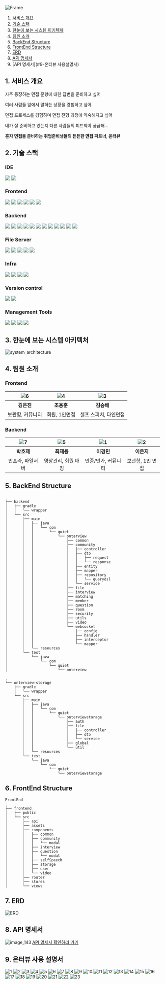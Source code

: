 ![Frame](/uploads/61b37f5a391e5a186ce9d5e4da50f955/Frame.png)


1. [서비스 개요](#1-서비스-개요)
1. [기술 스택](#2-기술-스택)
1. [한눈에 보는 시스템 아키텍처](#3-한눈에-보는-시스템-아키텍처)
1. [팀원 소개](#4-팀원-소개)
1. [BackEnd Structure](#5-backend-structure)
1. [FrontEnd Structure](#6-frontend-structure)
1. [ERD](#7-erd)
1. [API 명세서](#8-API명세서)
1. [API 명세서](#9-온터뷰 사용설명서)


## 1. 서비스 개요
자주 등장하는 면접 문항에 대한 답변을 준비하고 싶어

여러 사람들 앞에서 말하는 상황을 경험하고 싶어

면접 프로세스를 경험하며 면접 전형 과정에 익숙해지고 싶어

내가 잘 준비하고 있는지 다른 사람들의 피드백이 궁금해...

**혼자 면접을 준비하는 취업준비생들의 든든한 면접 파트너, 온터뷰**

## 2. 기술 스택

### IDE
<img src="https://img.shields.io/badge/intellij idea-000000?style=for-the-badge&logo=intellij idea&logoColor=white">
<img src="https://img.shields.io/badge/visual studio code-007ACC?style=for-the-badge&logo=visualstudiocode&logoColor=white">

### Frontend
<img src="https://img.shields.io/badge/node.js 20.11.0-339933?style=for-the-badge&logo=node.js&logoColor=white">
<img src="https://img.shields.io/badge/axios 1.6.5-5A29E4?style=for-the-badge&logo=axios&logoColor=white">
<img src="https://img.shields.io/badge/openvidu browser 2.29.1-000000?style=for-the-badge&logo=&logoColor=white">
<img src="https://img.shields.io/badge/sass-CC6699?style=for-the-badge&logo=sass&logoColor=white">
<img src="https://img.shields.io/badge/vue 3.3.11-4FC98D?style=for-the-badge&logo=vue&logoColor=white">
<img src="https://img.shields.io/badge/vuetify 3.4.10-1867C0?style=for-the-badge&logo=vuetify&logoColor=white">


### Backend
<img src="https://img.shields.io/badge/java 17-E84135?style=for-the-badge&logo=y&logoColor=white">
<img src="https://img.shields.io/badge/spring boot 3.2.1-6DB33F?style=for-the-badge&logo=spring boot&logoColor=white">
<img src="https://img.shields.io/badge/spring data jpa 3.2.1-6DB33F?style=for-the-badge&logo=t&logoColor=white">
<img src="https://img.shields.io/badge/spring security 6.2.1-6DB33F?style=for-the-badge&logo=spring security&logoColor=white">
<img src="https://img.shields.io/badge/spring security messaging 6.2.1-6DB33F?style=for-the-badge&logo=spring security&logoColor=white">
<img src="https://img.shields.io/badge/swagger 2.0.2-5EA2D?style=for-the-badge&logo=spring security&logoColor=white">
<img src="https://img.shields.io/badge/jjwt 0.8.0-000000?style=for-the-badge&logo=y&logoColor=white">
<img src="https://img.shields.io/badge/mysql 8.0.35-4479A1?style=for-the-badge&logo=mysql&logoColor=white">
<img src="https://img.shields.io/badge/openvidu 2.29.0-000000?style=for-the-badge&logo=&logoColor=white">
<img src="https://img.shields.io/badge/Spring webflux 6.1.2-000000?style=for-the-badge&logo=&logoColor=white">
<img src="https://img.shields.io/badge/Spring websocket 6.1.2-000000?style=for-the-badge&logo=&logoColor=white">
<img src="https://img.shields.io/badge/querydsl 5.0.0-000000?style=for-the-badge&logo=&logoColor=white">

### File Server
<img src="https://img.shields.io/badge/java 17-E84135?style=for-the-badge&logo=y&logoColor=white">
<img src="https://img.shields.io/badge/spring boot 3.2.1-6DB33F?style=for-the-badge&logo=spring boot&logoColor=white">
<img src="https://img.shields.io/badge/spring security 6.2.1-6DB33F?style=for-the-badge&logo=spring security&logoColor=white">
<img src="https://img.shields.io/badge/ffmpeg 0.8.0-007808?style=for-the-badge&logo=ffmpeg&logoColor=white">
<img src="https://img.shields.io/badge/jjwt 0.8.0-000000?style=for-the-badge&logo=y&logoColor=white">

### Infra
<img src="https://img.shields.io/badge/jenkins 2.426.3-D24939?style=for-the-badge&logo=jenkins&logoColor=white">
<img src="https://img.shields.io/badge/docker 25.0.0-2496ED?style=for-the-badge&logo=docker&logoColor=white">
<img src="https://img.shields.io/badge/nginx 1.25.3-009639?style=for-the-badge&logo=nginx&logoColor=white">
<img src="https://img.shields.io/badge/aws ec2-FF9900?style=for-the-badge&logo=amazon ec2&logoColor=white">

### Version control
<img src="https://img.shields.io/badge/git-F05032?style=for-the-badge&logo=git&logoColor=white">
<img src="https://img.shields.io/badge/gitlab-FC6D26?style=for-the-badge&logo=gitlab&logoColor=white">


### Management Tools
<img src="https://img.shields.io/badge/jira software-0052CC?style=for-the-badge&logo=jira software&logoColor=white">
<img src="https://img.shields.io/badge/mattermost-0058CC?style=for-the-badge&logo=mattermost&logoColor=white">
<img src="https://img.shields.io/badge/notion-000000?style=for-the-badge&logo=notion&logoColor=white">
<img src="https://img.shields.io/badge/figma-F24E1E?style=for-the-badge&logo=figma&logoColor=white">


## 3. 한눈에 보는 시스템 아키텍처

![system_architecture](/uploads/bca3f498d852fd6f22ba9885c8bf6bed/system_architecture.png)

## 4. 팀원 소개

### Frontend
|![6](/uploads/135775bfab66385660fece91f331c659/6.png)|![4](/uploads/57a54412332520660b87714f2090b4ff/4.png)|![3](/uploads/ac3ce00f7b811c2769c86b44e6d3b166/3.png)|
|:---:|:---:|:---:|
|**김은진**|**조용훈**|**김승배**|
|보관함, 커뮤니티|회원, 1인면접|셀프 스피치, 다인면접|


### Backend
|![7](/uploads/89c4a4301618c8c4d590c1917bfd9b23/7.png)|![5](/uploads/bde041a9f5cb3f5aa9fca71e9d3ae321/5.png)|![1](/uploads/8143c1139a28c6bd4f511374fb884502/1.png)|![2](/uploads/3290e005a8d03f936810cedc5df426e0/2.png)|
|:---:|:---:|:---:|:---:|
|**박호제**|**최재용**|**이경민**|**이은지**|
|인프라, 파일서버|영상관리, 회원 매칭|인증/인가, 커뮤니티|보관함, 1인 면접|


## 5. BackEnd Structure

```

├── backend
│   ├── gradle
│   │   └── wrapper
│   └── src
│       ├── main
│       │   ├── java
│       │   │   └── com
│       │   │       └── quiet
│       │   │           └── onterview
│       │   │               ├── common
│       │   │               ├── community
│       │   │               │   ├── controller
│       │   │               │   ├── dto
│       │   │               │   │   ├── request
│       │   │               │   │   └── response
│       │   │               │   ├── entity
│       │   │               │   ├── mapper
│       │   │               │   ├── repository
│       │   │               │   │   └── querydsl
│       │   │               │   └── service
│       │   │               ├── file
│       │   │               ├── interview
│       │   │               ├── matching
│       │   │               ├── member
│       │   │               ├── question
│       │   │               ├── room
│       │   │               ├── security
│       │   │               ├── utils
│       │   │               ├── video
│       │   │               └── websocket
│       │   │                   ├── config
│       │   │                   ├── handler
│       │   │                   ├── interceptor
│       │   │                   └── mapper
│       │   └── resources
│       └── test
│           └── java
│               └── com
│                   └── quiet
│                       └── onterview
```
```
.
└── onterview-storage
    ├── gradle
    │   └── wrapper
    └── src
        ├── main
        │   ├── java
        │   │   └── com
        │   │       └── quiet
        │   │           └── onterviewstorage
        │   │               ├── auth
        │   │               ├── file
        │   │               │   ├── controller
        │   │               │   ├── dto
        │   │               │   └── service
        │   │               ├── global
        │   │               └── util
        │   └── resources
        └── test
            └── java
                └── com
                    └── quiet
                        └── onterviewstorage

```

## 6. FrontEnd Structure

```
FrontEnd
.
├── frontend
│   ├── public
│   └── src
│       ├── api
│       ├── assets
│       ├── components
│       │   ├── common
│       │   ├── community
│       │   │   └── modal
│       │   ├── interview
│       │   ├── question
│       │   │   └── modal
│       │   ├── selfSpeech
│       │   ├── storage
│       │   ├── user
│       │   └── video
│       ├── router
│       ├── stores
│       └── views
```

## 7. ERD
![ERD](/uploads/828e26eaca1f27e3392bc8f0186efe56/ERD.png)

## 8. API 명세서
![image_143](/uploads/6e3b3b3126b0b99213f2e957b2249025/image_143.png)
[API 명세서 확인하러 가기](https://meenyweeny.notion.site/API-cce33e1f591d46e79f0f6c2bd2db7d80?pvs=4)

## 9. 온터뷰 사용 설명서
![1](/uploads/1bd9c0106c6ed5e0f15388ae9b5d26a9/1.png)
![2](/uploads/c00302253dce7da55e2207c4335ad3a2/2.png)
![3](/uploads/fc90a6581940acb4bb5e7ecc07125337/3.png)
![4](/uploads/1982b220f9c96500e12a2899d64864da/4.png)
![5](/uploads/7eca5b53212c10e0194975dbc382b775/5.png)
![6](/uploads/8dad776925d1680e4b26db4b13135b36/6.png)
![7](/uploads/ea6cf22831b53690c6f486e653203b07/7.png)
![8](/uploads/8f99b12a6ab203dc1179f4af23a52cff/8.png)
![9](/uploads/da064832015fdea2106c64a729d6f63b/9.png)
![10](/uploads/e446281f82484c1247d3d5182e7a2dcb/10.png)
![11](/uploads/6b002d37e65a1b6edbb82da35fd80c66/11.png)
![12](/uploads/e06eeaf250d3243a61489ad75f681a46/12.png)
![13](/uploads/2e4d5b528ed0811da1a320c255ef20c7/13.png)
![14](/uploads/45af2b6b35ddbdc828232d8cf3f6f071/14.png)
![15](/uploads/7c32ed2e53f4770cbb2c2298c21b0196/15.png)
![16](/uploads/e919bf1dbfa0eef37a13047a4322cd15/16.png)
![17](/uploads/861978f78a6034103f2e23b452b4063f/17.png)
![18](/uploads/48a4eb6b3f484c3e5e78779d5800ff47/18.png)
![19](/uploads/378f423551e00021939895130acd2d61/19.png)
![20](/uploads/94362728c475a6037c7adf50cd5609db/20.png)
![21](/uploads/b1dac9637ad453b2404178227a851965/21.png)
![22](/uploads/73538549c9abca095958c068ce1104fb/22.png)
![23](/uploads/30fca2fe2b5f1b9bc2fdcd1887189708/23.png)
